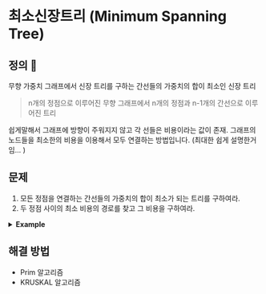 # 최소신장트리 (Minimum Spanning Tree)

## 정의 🤔

무향 가중치 그래프에서 신장 트리를 구하는 간선들의 가중치의 합이 최소인 신장 트리

> n개의 정점으로 이루어진 무향 그래프에서 n개의 정점과 n-1개의 간선으로 이루어진 트리

쉽게말해서 그래프에 방향이 주워지지 않고 각 선들은 비용이라는 값이 존재. 그래프의 노드들을 최소한의 비용을 이용해서 모두 연결하는 방법입니다. (최대한 쉽게 설명한거임... )

## 문제
1. 모든 정점을 연결하는 간선들의 가중치의 합이 최소가 되는 트리를 구하여라.
2. 두 정점 사이의 최소 비용의 경로를 찾고 그 비용을 구하여라.

<details>
    <summary><strong>Example</strong></summary>
    <p>
`Alpha`라는 동네에 모든 주민들은 인터넷을 연결할려고합니다.

이 인터넷은 물리적인 선을 이용하여 해당 주민들의 집을 한번씩은 연결해야 합니다.

따라서, 인터넷회사에서는 최소한의 비용을 이용해서 모든 집을 연결할려고합니다.

이때 MST 알고리즘을 이용해서 동네 주민들의 집을 모두 연결하는 최소 비용을 그래프를 만들 수 있습니다.
    </p>
</details>

## 해결 방법

- Prim 알고리즘
- KRUSKAL 알고리즘